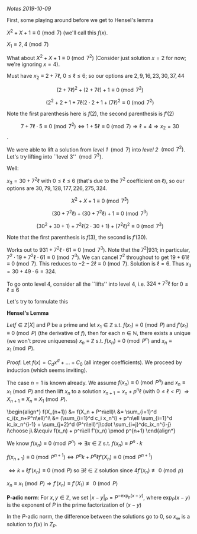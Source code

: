 *Notes 2019-10-09*

First, some playing around before we get to Hensel's lemma

$X^2 + X + 1 \equiv 0 \pmod 7$ (we'll call this $f(x)$.

$X_1 \equiv 2,4 \pmod 7$

What about $X^2 + X + 1 \equiv 0 \pmod{7^2}$ (Consider just solution $x=2$ for now; we're ignoring $x=4$).

Must have $x_2 \equiv 2 + 7\ell$, $0 \leq \ell \leq 6$; so our options are $2, 9, 16, 23, 30, 37, 44$

$$(2+7\ell)^2 + (2+7\ell) + 1 \equiv 0 \pmod {7^2}$$

$$(2^2 + 2 + 1 + 7\ell(2\cdot 2 + 1 + (7\ell)^2 \equiv 0 \pmod{7^2}$$

Note the first parenthesis here is $f(2)$, the second parenthesis is $f'(2)$

$$7 + 7\ell \cdot 5 \equiv 0 \pmod{7^2} \Leftrightarrow 1 + 5\ell \equiv 0 \pmod 7 \Rightarrow \ell = 4\Rightarrow x_2 = 30$$.

We were able to lift a solution from *level 1* $\pmod 7$ into *level 2* $\pmod {7^2}$. Let's try lifting into ``level 3'' $\pmod {7^3}$.

Well:

$x_3 = 30 + 7^2\ell$ with $0 \leq \ell \leq 6$ (that's due to the $7^2$ coefficient on $\ell$), so our options are $30, 79, 128, 177, 226, 275, 324$. 

$$X^2 + X + 1 \equiv 0 \pmod {7^3}$$

$$(30 + 7^2\ell) + (30 + 7^2\ell) + 1 \equiv 0 \pmod {7^3}$$

$$(30^2 + 30 + 1) + 7^2\ell(2\cdot 30 + 1) + (7^2\ell)^2 \equiv 0 \pmod{7^3}$$

Note that the first parenthesis is $f(3)$, the second is $f'(30)$. 

Works out to $931 + 7^2\ell \cdot 61 \equiv 0 \pmod{7^3}$. Note that the $7^2|931$; in particular, $7^2\cdot 19 + 7^2\ell\cdot61 \equiv 0 \pmod{7^3}$. We can cancel $7^2$ throughout to get $19 + 61\ell \equiv 0 \pmod 7$. This reduces to $-2-2\ell \equiv 0 \pmod 7$. Solution is $\ell = 6$. Thus $x_3 = 30 + 49\cdot 6 = 324$.

To go onto level 4, consider all the ``lifts'' into level 4, i.e. $324 + 7^3\ell$ for $0 \leq \ell \leq 6$

Let's try to formulate this

**Hensel's Lemma**

$Let f\in\mathbb Z[X]$ and $P$ be a prime and let $x_1\in\mathbb Z$ s.t. $f(x_1)\equiv 0\pmod P$ and $f'(x_1) \equiv 0 \pmod P$ (the derivative of $f$), then for each $n\in\mathbb N$, there exists a unique (we won't prove uniqueness) $x_n \equiv \mathbb Z$ s.t. $f(x_n) \equiv 0 \pmod {P^n}$ and $x_n \equiv x_1 \pmod P$.

*Proof*: Let $f(x) = C_dx^d + \ldots + C_0$ (all integer coefficients). We proceed by induction (which seems inviting).

The case $n=1$ is known already. We assume $f(x_n) \equiv 0 \pmod{P^n}$ and $x_n\equiv x_1\pmod P$ and then lift $x_n$ to a solution $x_{n+1} = x_n + p^n\ell$ (with $0 \leq \ell < P$) $\Rightarrow X_{n+1} \equiv X_n \equiv X_1\pmod P$.

\begin{align*}
f(X_{n+1}) &= f(X_n + P^n\ell)\\
 &= \sum_{i=1}^d c_i(x_n+P^n\ell)^i\\
&= (\sum_{i=1}^d c_i x_n^i) + p^n\ell \sum_{i=1}^d ic_ix_n^{i-1} + \sum_{j=2}^d (P^n\ell)^j\cdot \sum_{i=j}^dc_ix_n^{i-j} i\choose j\\
&\equiv f(x_n) + p^n\ell f'(x_n) \pmod p^{n+1}
\end{align*}

We know $f(x_n) \equiv 0 \pmod {P^n} \Rightarrow \exists x\in\mathbb Z$ s.t. $f(x_n) \equiv P^n \cdot k$

$f(x_{n+1}) \equiv 0 \pmod P^{n+1} \Leftrightarrow P^nk + P^n\ell f'(X_n) \equiv 0 \pmod P^{n+1}$

$\Leftrightarrow k + \ell f'(x_n) \equiv 0 \pmod P$ so $\exists \ell \in\mathbb Z$ solution since $4f'(x_n) \not\equiv 0 \pmod p$

$x_n \equiv x_1 \pmod P\Rightarrow  f'(x_n) \equiv f'(X_1) \not \equiv 0 \pmod P$

**P-adic norm**: For $x,y\in\mathbb Z$, we set $|x-y|_P = P^{-\exp_{p}(x-y)}$, where $\exp_P(x-y)$ is the exponent of $P$ in the prime factorization of $(x-y)$

In the $P$-adic norm, the difference between the solutions go to 0, so $x_\infty$ is a solution to $f(x)$ in $Z_P$.
